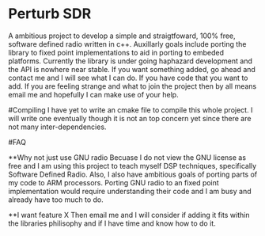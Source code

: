 # Perturb SDR
A ambitious project to develop a simple and straigtfoward, 100% free, software defined radio written in c++. Auxillarly goals include porting the library to fixed point implementations to aid in porting to embeded platforms. Currently the library is under going haphazard development and the API is nowhere near stable. If you want something added, go ahead and contact me and I will see what I can do. If you have code that you want to add. If you are feeling strange and what to join the project then by all means email me and hopefully I can make use of your help. 

#Compiling
I have yet to write an cmake file to compile this whole project. I will write one eventually though it is not an top concern yet since there are not many inter-dependencies. 

#FAQ

**Why not just use GNU radio
Becuase I do not view the GNU license as free and I am using this project to teach myself DSP techniques, specifically Software Defined Radio. Also, I also have ambitious goals of porting parts of my code to ARM processors. Porting GNU radio to an fixed point implementation would require understanding their code and I am busy and already have too much to do.

**I want feature X
Then email me and I will consider if adding it fits within the libraries philisophy and if I have time and know how to do it.
